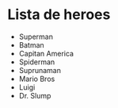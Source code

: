 # Lista de heroes

- Superman
- Batman
- Capitan America
- Spiderman
- Suprunaman
- Mario Bros
- Luigi
- Dr. Slump
